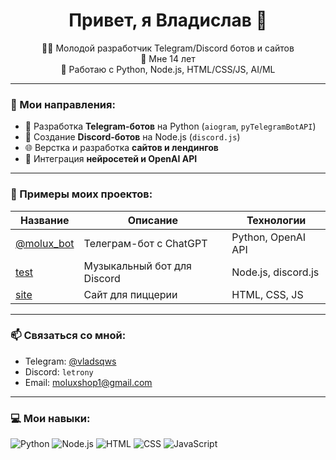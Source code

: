 <h1 align="center">Привет, я Владислав 👋</h1>

<p align="center">
  🧑‍💻 Молодой разработчик Telegram/Discord ботов и сайтов <br/>
  📍 Мне 14 лет <br/>
  💼 Работаю с Python, Node.js, HTML/CSS/JS, AI/ML
</p>

---

### 🚀 Мои направления:

- 🤖 Разработка **Telegram-ботов** на Python (`aiogram`, `pyTelegramBotAPI`)
- 🤖 Создание **Discord-ботов** на Node.js (`discord.js`)
- 🌐 Верстка и разработка **сайтов и лендингов**
- 🧠 Интеграция **нейросетей и OpenAI API**

---

### 🧩 Примеры моих проектов:

| Название | Описание | Технологии |
|----------|----------|-------------|
| [@molux_bot](https://t.me/molux_bot) | Телеграм-бот с ChatGPT | Python, OpenAI API |
| [test](https://github.com/molux/test) | Музыкальный бот для Discord | Node.js, discord.js |
| [site](https://molux.pythonanywhere.com/) | Сайт для пиццерии | HTML, CSS, JS |

---

### 📫 Связаться со мной:

- Telegram: [@vladsqws](https://t.me/@ladsqws)
- Discord: `letrony`
- Email: moluxshop1@gmail.com

---

### 💻 Мои навыки:

![Python](https://img.shields.io/badge/-Python-3776AB?logo=python&logoColor=white&style=for-the-badge)
![Node.js](https://img.shields.io/badge/-Node.js-339933?logo=node.js&logoColor=white&style=for-the-badge)
![HTML](https://img.shields.io/badge/-HTML5-E34F26?logo=html5&logoColor=white&style=for-the-badge)
![CSS](https://img.shields.io/badge/-CSS3-1572B6?logo=css3&logoColor=white&style=for-the-badge)
![JavaScript](https://img.shields.io/badge/-JavaScript-F7DF1E?logo=javascript&logoColor=black&style=for-the-badge)
